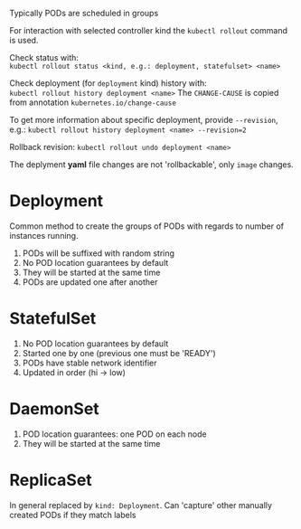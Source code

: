 Typically PODs are scheduled in groups

For interaction with selected controller kind the `kubectl rollout` command is used.

Check status with:  
`kubectl rollout status <kind, e.g.: deployment, statefulset> <name>`

Check deployment (for `deployment` kind) history with:  
`kubectl rollout history deployment <name>` 
The `CHANGE-CAUSE` is copied from annotation `kubernetes.io/change-cause`

To get more information about specific deployment, provide `--revision`, e.g.: `kubectl rollout history deployment <name> --revision=2`

Rollback revision:
`kubectl rollout undo deployment <name>`

The deplyment **yaml** file changes are not 'rollbackable', only `image` changes.

# Deployment
Common method to create the groups of PODs with regards to number of instances running.  

1. PODs will be suffixed with random string
2. No POD location guarantees by default
3. They will be started at the same time 
4. PODs are updated one after another

# StatefulSet

1. No POD location guarantees by default
2. Started one by one (previous one must be 'READY')
3. PODs have stable network identifier
4. Updated in order (hi -> low)

# DaemonSet

1. POD location guarantees: one POD on each node
2. They will be started at the same time

# ReplicaSet
In general replaced by `kind: Deployment`. Can 'capture' other manually created PODs if they match labels
